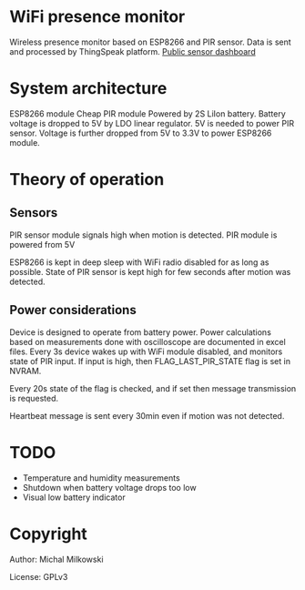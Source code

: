 # WiFi presence monitor
Wireless presence monitor based on ESP8266 and PIR sensor.
Data is sent and processed by ThingSpeak platform.
[Public sensor dashboard](https://thingspeak.com/channels/1169359)

# System architecture
ESP8266 module
Cheap PIR module
Powered by 2S LiIon battery. Battery voltage is dropped to 5V by LDO linear regulator. 
5V is needed to power PIR sensor. Voltage is further dropped from 5V to 3.3V to power ESP8266 module.

# Theory of operation
## Sensors
PIR sensor module signals high when motion is detected. PIR module is powered from 5V

ESP8266 is kept in deep sleep with WiFi radio disabled for as long as possible.
State of PIR sensor is kept high for few seconds after motion was detected.

## Power considerations
Device is designed to operate from battery power.
Power calculations based on measurements done with oscilloscope are documented in excel files.
Every 3s device wakes up with WiFi module disabled, and monitors state of PIR input.
If input is high, then FLAG_LAST_PIR_STATE flag is set in NVRAM.

Every 20s state of the flag is checked, and if set then message transmission is requested.

Heartbeat message is sent every 30min even if motion was not detected.

# TODO

 - Temperature and humidity measurements 
 - Shutdown when battery voltage drops too low 
 - Visual low battery indicator

# Copyright
Author: Michal Milkowski

License: GPLv3

